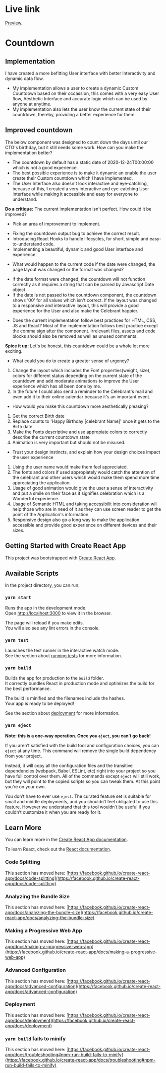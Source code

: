 
# Live link
[Preview](https://lfl-countdown.vercel.app/).
# Countdown
## Implementation
I have created a more befitting User interface with better Interactivity and dynamic data flow. 
- My implementation allows a user to create a dynamic Custom Countdown based on their occassion, this comes with a very easy User flow, Aesthetic Interface and accurate logic which can be used by anyone at anytime.
- My implementation also lets the user know the current state of their countdown, thereby, providing a better experience for them.

## Improved countdown
The below component was designed to count down the days until our CTO's birthday, but it still needs some work. How can you make the implementation better?
- The countdown by default has a static date of 2020-12-24T00:00:00 which is not a good experience. 
- The best possible experience is to make it  dynamic an enable the user create their Custom countdown which I have implemented.
- The User Interface also doesn't look interactive and eye-catching, because of this, I created a very interactive and eye-catching User Interface while making it accessible  and easy for everyone to understand.

**Do a critique:** The current implementation isn't perfect. How could it be improved?

* Pick an area of improvement to implement.
- Fixing the countdown output bug to achieve the correct result.
- Introducing React Hooks to handle lifecycles, for short, simple and easy-to-understand code. 
- Implementing a beautiful, dynamic and good User interface and experience.

* What would happen to the current code if the date were changed, the page layout was changed or the format was changed? 
- If the date format were changed, the countdown will not function correctly as it requires a string that can be parsed by Javascript Date object.
-  If the date is not passed to the countdown component, the countdown shows '00' for all values which isn't correct.
If the layout was changed to a responsive and interactive layout, this will provide a good experience for the User and also make the Celebrant happier.

* Does the current implementation follow best practices for HTML, CSS, JS and React? Most of the implementation follows best practice except the comma sign after the <Countdown /> component. Irrelevant files, assets and code blocks should also be removed as well as unused comments. 


**Spice it up:** Let's be honest, this countdown could be a whole lot more exciting.
* What could you do to create a greater sense of urgency?
1. Change the layout which includes the Font properties(weight, size), colors for different status depending on the current state of the countdown and add moderate animations to improve the User experience which has all been done by me.
2.  In the future I could also send a reminder to the Celebrant's mail and even add it to their online calendar because it's an important event.


* How would you make this countdown more aesthetically pleasing? 
1. Get the correct Birth date
2. Replace counts to 'Happy Birthday [celebrant Name]' once it gets to the Birth date
3. Make the Fonts descriptive and use appropiate colors to correctly describe the current countdown state
4. Animation is very important but should not be misused.


* Trust your design instincts, and explain how your design choices impact the user experience
1. Using the user name would make them feel appreciated.
2. The fonts and colors if used appropiately would catch the attention of the celebrant and other users which would make them spend more time appreciating the application.
3. Usage of good animation would give the user a sense of interactivity and put a smile on their face as it signifies celebration which is a Wonderful experience.
4. Usage of Semantic HTML and taking accessibilit into consideration will help those who are in need of it as they can use screen reader to get the point of the Application's information.
5. Responsive design also go a long way to make the application accessible and provide good experience on different devices and their sizes.

## Getting Started with Create React App

This project was bootstrapped with [Create React App](https://github.com/facebook/create-react-app).

## Available Scripts

In the project directory, you can run:

### `yarn start`

Runs the app in the development mode.\
Open [http://localhost:3000](http://localhost:3000) to view it in the browser.

The page will reload if you make edits.\
You will also see any lint errors in the console.

### `yarn test`

Launches the test runner in the interactive watch mode.\
See the section about [running tests](https://facebook.github.io/create-react-app/docs/running-tests) for more information.

### `yarn build`

Builds the app for production to the `build` folder.\
It correctly bundles React in production mode and optimizes the build for the best performance.

The build is minified and the filenames include the hashes.\
Your app is ready to be deployed!

See the section about [deployment](https://facebook.github.io/create-react-app/docs/deployment) for more information.

### `yarn eject`

**Note: this is a one-way operation. Once you `eject`, you can’t go back!**

If you aren’t satisfied with the build tool and configuration choices, you can `eject` at any time. This command will remove the single build dependency from your project.

Instead, it will copy all the configuration files and the transitive dependencies (webpack, Babel, ESLint, etc) right into your project so you have full control over them. All of the commands except `eject` will still work, but they will point to the copied scripts so you can tweak them. At this point you’re on your own.

You don’t have to ever use `eject`. The curated feature set is suitable for small and middle deployments, and you shouldn’t feel obligated to use this feature. However we understand that this tool wouldn’t be useful if you couldn’t customize it when you are ready for it.

## Learn More

You can learn more in the [Create React App documentation](https://facebook.github.io/create-react-app/docs/getting-started).

To learn React, check out the [React documentation](https://reactjs.org/).

### Code Splitting

This section has moved here: [https://facebook.github.io/create-react-app/docs/code-splitting](https://facebook.github.io/create-react-app/docs/code-splitting)

### Analyzing the Bundle Size

This section has moved here: [https://facebook.github.io/create-react-app/docs/analyzing-the-bundle-size](https://facebook.github.io/create-react-app/docs/analyzing-the-bundle-size)

### Making a Progressive Web App

This section has moved here: [https://facebook.github.io/create-react-app/docs/making-a-progressive-web-app](https://facebook.github.io/create-react-app/docs/making-a-progressive-web-app)

### Advanced Configuration

This section has moved here: [https://facebook.github.io/create-react-app/docs/advanced-configuration](https://facebook.github.io/create-react-app/docs/advanced-configuration)

### Deployment

This section has moved here: [https://facebook.github.io/create-react-app/docs/deployment](https://facebook.github.io/create-react-app/docs/deployment)

### `yarn build` fails to minify

This section has moved here: [https://facebook.github.io/create-react-app/docs/troubleshooting#npm-run-build-fails-to-minify](https://facebook.github.io/create-react-app/docs/troubleshooting#npm-run-build-fails-to-minify)
